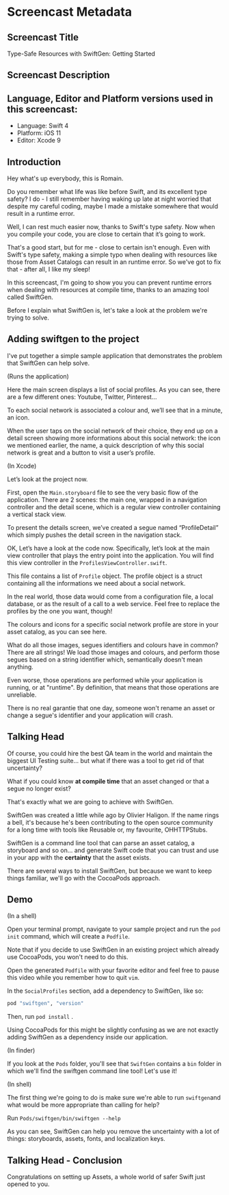 # Screencast Metadata

## Screencast Title
Type-Safe Resources with SwiftGen: Getting Started

## Screencast Description

## Language, Editor and Platform versions used in this screencast:

* Language: Swift 4
* Platform: iOS 11
* Editor: Xcode 9

## Introduction
Hey what's up everybody, this is Romain.

Do you remember what life was like before Swift, and its excellent type safety? I do - I still remember having waking up late at night worried that despite my careful coding, maybe I made a mistake somewhere that would result in a runtime error.

Well, I can rest much easier now, thanks to Swift's type safety. Now when you compile your code, you are close to certain that it’s going to work.

That's a good start, but for me - close to certain isn't enough. Even with Swift's type safety, making a simple typo when dealing with resources like those from Asset Catalogs can result in an runtime error. So we've got to fix that - after all, I like my sleep!

In this screencast, I'm going to show you you can prevent runtime errors when dealing with resources at compile time, thanks to an amazing tool called SwiftGen.

Before I explain what SwiftGen is, let's take a look at the problem we're trying to solve.

## Adding swiftgen to the project

I've put together a simple sample application that demonstrates the problem that SwiftGen can help solve.

(Runs the application)

Here the main screen displays a list of social profiles. As you can see, there are a few different ones: Youtube, Twitter, Pinterest…

To each social network is associated a colour and, we’ll see that in a minute, an icon.

When the user taps on the social network of their choice, they end up on a detail screen showing more informations about this social network: the icon we mentioned earlier, the name, a quick description of why this social network is great and a button to visit a user’s profile.

(In Xcode)

Let’s look at the project now.

First, open the `Main.storyboard` file to see the very basic flow of the application. There are 2 scenes: the main one, wrapped in a navigation controller and the detail scene, which is a regular view controller containing a vertical stack view.

To present the details screen, we’ve created a segue named “ProfileDetail” which simply pushes the detail screen in the navigation stack.

OK, Let’s have a look at the code now. Specifically, let’s look at the main view controller that plays the entry point into the application. You will find this view controller in the `ProfilesViewController.swift`.

This file contains a list of `Profile` object. The profile object is a struct containing all the informations we need about a social network.

In the real world, those data would come from a configuration file, a local database, or as the result of a call to a web service. Feel free to replace the profiles by the one you want, though!

The colours and icons for a specific social network profile are store in your asset catalog, as you can see here.

What do all those images, segues identifiers and colours have in common? There are all strings! We load those images and colours, and perform those segues based on a string identifier which, semantically doesn't mean anything.

Even worse, those operations are performed while your application is running, or at "runtime". By definition, that means that those operations are unreliable.

There is no real garantie that one day, someone won't rename an asset or change a segue's identifier and your application will crash.

## Talking Head

Of course, you could hire the best QA team in the world and maintain the biggest UI Testing suite...  but what if there was a tool to get rid of that uncertainty?

What if you could know **at compile time** that an asset changed or that a segue no longer exist?

That's exactly what we are going to achieve with SwiftGen.

SwiftGen was created a little while ago by Olivier Haligon. If the name rings a bell, it's because he's been contributing to the open source community for a long time with tools like Reusable or, my favourite, OHHTTPStubs.

SwiftGen is a command line tool that can parse an asset catalog, a storyboard and so on... and generate Swift code that you can trust and use in your app with the **certainty** that the asset exists.

There are several ways to install SwiftGen, but because we want to keep things familiar, we'll go with the CocoaPods approach.

## Demo

(In a shell)

Open your terminal prompt, navigate to your sample project and run the `pod init` command, which will create a `Podfile`.

Note that if you decide to use SwiftGen in an existing project which already use CocoaPods, you won't need to do this.

Open the generated `Podfile` with your favorite editor and feel free to pause this video while you remember how to quit `vim`.

In the `SocialProfiles` section, add a dependency to SwiftGen, like so:

```ruby
pod "swiftgen", "version"
```

Then, run `pod install` .

Using CocoaPods for this might be slightly confusing as we are not exactly adding SwiftGen as a dependency inside our application.

(In finder)

If you look at the `Pods` folder, you'll see that `SwiftGen` contains a `bin` folder in which we'll find the swiftgen command line tool! Let's use it!

(In shell)

The first thing we're going to do is make sure we're able to run `swiftgen`and what would be more appropriate than calling for help?

Run `Pods/swiftgen/bin/swiftgen --help`

As you can see, SwiftGen can help you remove the uncertainty with a lot of things: storyboards, assets, fonts, and localization keys.

## Talking Head - Conclusion

Congratulations on setting up Assets, a whole world of safer Swift just opened to you. 
